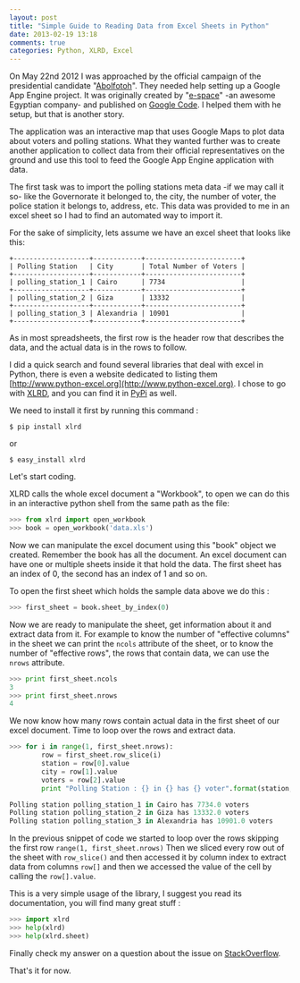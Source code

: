 ```yaml
---
layout: post
title: "Simple Guide to Reading Data from Excel Sheets in Python"
date: 2013-02-19 13:18
comments: true
categories: Python, XLRD, Excel
---
```


On May 22nd 2012 I was approached by the official campaign of the presidential candidate "[Abolfotoh](http://www.abolfotoh.net/)".
They needed help setting up a Google App Engine project. 
It was originally created by "[e-space](http://www.espace.com.eg)" -an awesome Egyptian company- and published on [Google Code](https://code.google.com/p/egypt-election-2012-demo/). 
I helped them with he setup, but that is another story.

The application was an interactive map that uses Google Maps to plot data about voters and polling stations. 
What they wanted further was to create another application to collect data from their official representatives on the ground and use this tool 
to feed the Google App Engine application with data.

The first task was to import the polling stations meta data -if we may call it so- like the Governorate it belonged to, the city, 
the number of voter, the police station it belongs to, address, etc. 
This data was provided to me in an excel sheet so I had to find an automated way to import it.

For the sake of simplicity, lets assume we have an excel sheet that looks like this:

```
+-------------------+------------+------------------------+
| Polling Station   | City       | Total Number of Voters |
+-------------------+------------+------------------------+
| polling_station_1 | Cairo      | 7734                   |
+-------------------+------------+------------------------+
| polling_station_2 | Giza       | 13332                  |
+-------------------+------------+------------------------+
| polling_station_3 | Alexandria | 10901                  |
+-------------------+------------+------------------------+
```
As in most spreadsheets, the first row is the header row that describes the data, and the actual data is in the rows to follow.

I did a quick search and found several libraries that deal with excel in Python, 
there is even a website dedicated to listing them  [http://www.python-excel.org](http://www.python-excel.org). 
I chose to go with [XLRD](http://pypi.python.org/pypi/xlrd), and you can find it in [PyPi](http://www.lexicon.net/sjmachin/xlrd.htm) as well.

We need to install it first by running this command :

```
$ pip install xlrd
```

or 

```
$ easy_install xlrd
```

Let's start coding.

XLRD calls the whole excel document a "Workbook", to open we can do this in an interactive python shell from the same path as the file:

```python
>>> from xlrd import open_workbook
>>> book = open_workbook('data.xls')
```

Now we can manipulate the excel document using this "book" object we created. Remember the book has all the document. 
An excel document can  have one or multiple sheets inside it that hold the data. 
The first sheet has an index of 0, the second has an index of 1 and so on.

To open the first sheet which holds the sample data above we do this :

```python
>>> first_sheet = book.sheet_by_index(0)
```
Now we are ready to manipulate the sheet, get information about it and extract data from it. 
For example to know the number of "effective columns" in the sheet we can print the `ncols` attribute of the sheet, 
or to know the number of "effective rows", the rows that contain data, we can use the `nrows` attribute.

```python
>>> print first_sheet.ncols
3
>>> print first_sheet.nrows
4
```

We now know how many rows contain actual data in the first sheet of our excel document. Time to loop over the rows and extract data.

```python
>>> for i in range(1, first_sheet.nrows):
        row = first_sheet.row_slice(i)
        station = row[0].value
        city = row[1].value
        voters = row[2].value
        print "Polling Station : {} in {} has {} voter".format(station, city, voters)

Polling station polling_station_1 in Cairo has 7734.0 voters
Polling station polling_station_2 in Giza has 13332.0 voters
Polling station polling_station_3 in Alexandria has 10901.0 voters
```
In the previous snippet of code we started to loop over the rows skipping the first row `range(1, first_sheet.nrows)` 
Then we sliced every row out of the sheet with `row_slice()` and then accessed it by column index to extract data from columns `row[]` 
and then we accessed the value of the cell by calling the `row[].value`.

This is a very simple usage of the library, I suggest you read its documentation, you will find many great stuff :

```python
>>> import xlrd
>>> help(xlrd)
>>> help(xlrd.sheet)
```
Finally check my answer on a question about the issue on [StackOverflow](http://stackoverflow.com/questions/13805274/have-no-idea-with-python-excel-read-data-file/13805734#13805734).

That's it for now.

